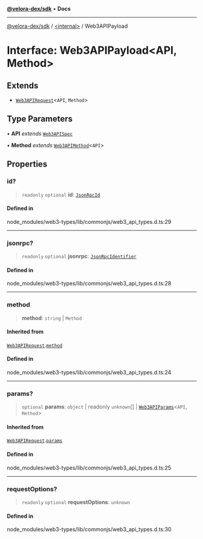 [**@velora-dex/sdk**](../../README.md) • **Docs**

***

[@velora-dex/sdk](../../globals.md) / [\<internal\>](../README.md) / Web3APIPayload

# Interface: Web3APIPayload\<API, Method\>

## Extends

- [`Web3APIRequest`](../namespaces/Users_andriishymkiv_paraswap_paraswap-sdk_node_modules_web3-types_lib_commonjs_index/interfaces/Web3APIRequest.md)\<`API`, `Method`\>

## Type Parameters

• **API** *extends* [`Web3APISpec`](../type-aliases/Web3APISpec.md)

• **Method** *extends* [`Web3APIMethod`](../namespaces/Users_andriishymkiv_paraswap_paraswap-sdk_node_modules_web3-types_lib_commonjs_index/type-aliases/Web3APIMethod.md)\<`API`\>

## Properties

### id?

> `readonly` `optional` **id**: [`JsonRpcId`](../type-aliases/JsonRpcId.md)

#### Defined in

node\_modules/web3-types/lib/commonjs/web3\_api\_types.d.ts:29

***

### jsonrpc?

> `readonly` `optional` **jsonrpc**: [`JsonRpcIdentifier`](../namespaces/Users_andriishymkiv_paraswap_paraswap-sdk_node_modules_web3-types_lib_commonjs_index/type-aliases/JsonRpcIdentifier.md)

#### Defined in

node\_modules/web3-types/lib/commonjs/web3\_api\_types.d.ts:28

***

### method

> **method**: `string` \| `Method`

#### Inherited from

[`Web3APIRequest`](../namespaces/Users_andriishymkiv_paraswap_paraswap-sdk_node_modules_web3-types_lib_commonjs_index/interfaces/Web3APIRequest.md).[`method`](../namespaces/Users_andriishymkiv_paraswap_paraswap-sdk_node_modules_web3-types_lib_commonjs_index/interfaces/Web3APIRequest.md#method)

#### Defined in

node\_modules/web3-types/lib/commonjs/web3\_api\_types.d.ts:24

***

### params?

> `optional` **params**: `object` \| readonly `unknown`[] \| [`Web3APIParams`](../namespaces/Users_andriishymkiv_paraswap_paraswap-sdk_node_modules_web3-types_lib_commonjs_index/type-aliases/Web3APIParams.md)\<`API`, `Method`\>

#### Inherited from

[`Web3APIRequest`](../namespaces/Users_andriishymkiv_paraswap_paraswap-sdk_node_modules_web3-types_lib_commonjs_index/interfaces/Web3APIRequest.md).[`params`](../namespaces/Users_andriishymkiv_paraswap_paraswap-sdk_node_modules_web3-types_lib_commonjs_index/interfaces/Web3APIRequest.md#params)

#### Defined in

node\_modules/web3-types/lib/commonjs/web3\_api\_types.d.ts:25

***

### requestOptions?

> `readonly` `optional` **requestOptions**: `unknown`

#### Defined in

node\_modules/web3-types/lib/commonjs/web3\_api\_types.d.ts:30
